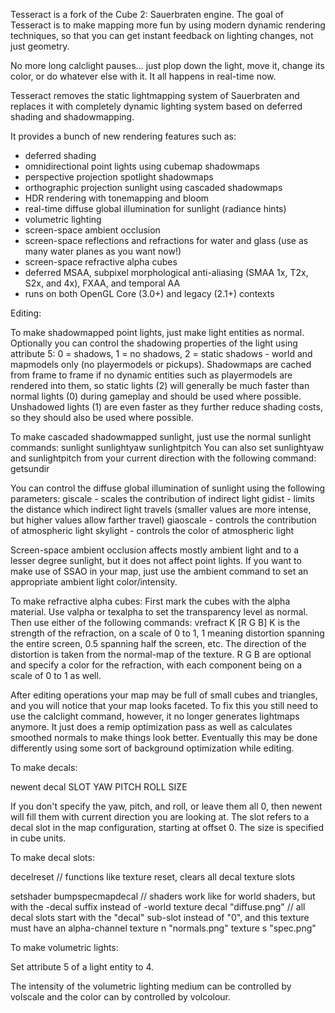 Tesseract is a fork of the Cube 2: Sauerbraten engine. The goal of Tesseract
is to make mapping more fun by using modern dynamic rendering techniques, so
that you can get instant feedback on lighting changes, not just geometry.

No more long calclight pauses... just plop down the light, move it, change its
color, or do whatever else with it. It all happens in real-time now.

Tesseract removes the static lightmapping system of Sauerbraten and replaces
it with completely dynamic lighting system based on deferred shading and
shadowmapping.

It provides a bunch of new rendering features such as:

* deferred shading
* omnidirectional point lights using cubemap shadowmaps
* perspective projection spotlight shadowmaps
* orthographic projection sunlight using cascaded shadowmaps
* HDR rendering with tonemapping and bloom
* real-time diffuse global illumination for sunlight (radiance hints)
* volumetric lighting
* screen-space ambient occlusion
* screen-space reflections and refractions for water and glass (use as many water planes as you want now!)
* screen-space refractive alpha cubes
* deferred MSAA, subpixel morphological anti-aliasing (SMAA 1x, T2x, S2x, and 4x), FXAA, and temporal AA
* runs on both OpenGL Core (3.0+) and legacy (2.1+) contexts

Editing:

To make shadowmapped point lights, just make light entities as normal. Optionally you can control the shadowing properties of the light using attribute 5: 0 = shadows, 1 = no shadows, 2 = static shadows - world and mapmodels only (no playermodels or pickups). Shadowmaps are cached from frame to frame if no dynamic entities such as playermodels are rendered into them, so static lights (2) will generally be much faster than normal lights (0) during gameplay and should be used where possible. Unshadowed lights (1) are even faster as they further reduce shading costs, so they should also be used where possible.

To make cascaded shadowmapped sunlight, just use the normal sunlight commands:
sunlight
sunlightyaw
sunlightpitch
You can also set sunlightyaw and sunlightpitch from your current direction with the following command:
getsundir

You can control the diffuse global illumination of sunlight using the following parameters:
giscale - scales the contribution of indirect light
gidist - limits the distance which indirect light travels (smaller values are more intense, but higher values allow farther travel)
giaoscale - controls the contribution of atmospheric light
skylight - controls the color of atmospheric light

Screen-space ambient occlusion affects mostly ambient light and to a lesser degree sunlight,
but it does not affect point lights. If you want to make use of SSAO in your map, just use 
the ambient command to set an appropriate ambient light color/intensity.

To make refractive alpha cubes:
First mark the cubes with the alpha material. Use valpha or texalpha to set the transparency level as normal.
Then use either of the following commands:
vrefract K [R G B]
K is the strength of the refraction, on a scale of 0 to 1, 1 meaning distortion spanning the entire screen, 0.5 spanning half the screen, etc.
The direction of the distortion is taken from the normal-map of the texture.
R G B are optional and specify a color for the refraction, with each component being on a scale of 0 to 1 as well.

After editing operations your map may be full of small cubes and triangles, and you will notice that your map looks faceted.
To fix this you still need to use the calclight command, however, it no longer generates lightmaps anymore.
It just does a remip optimization pass as well as calculates smoothed normals to make things look better.
Eventually this may be done differently using some sort of background optimization while editing.

To make decals:

newent decal SLOT YAW PITCH ROLL SIZE

If you don't specify the yaw, pitch, and roll, or leave them all 0, then newent will fill them with current direction you are looking at.
The slot refers to a decal slot in the map configuration, starting at offset 0.
The size is specified in cube units.

To make decal slots:

decelreset // functions like texture reset, clears all decal texture slots

setshader bumpspecmapdecal  // shaders work like for world shaders, but with the -decal suffix instead of -world
texture decal "diffuse.png" // all decal slots start with the "decal" sub-slot instead of "0", and this texture must have an alpha-channel
texture n "normals.png"
texture s "spec.png"

To make volumetric lights:

Set attribute 5 of a light entity to 4.

The intensity of the volumetric lighting medium can be controlled by volscale and the color can by controlled by volcolour.

